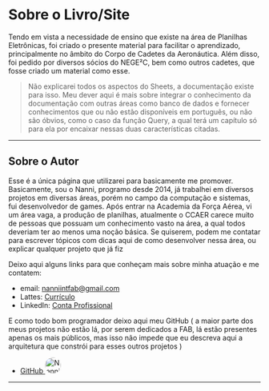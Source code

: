 # Sobre o Livro/Site

Tendo em vista a necessidade de ensino que existe na área de Planilhas Eletrônicas, foi criado o presente material para facilitar o aprendizado, principalmente no âmbito do Corpo de Cadetes da Aeronáutica. Além disso, foi pedido por diversos sócios do NEGE²C, bem como outros cadetes, que fosse criado um material como esse.

> Não explicarei todos os aspectos do Sheets, a documentação existe para isso. Meu dever aqui é mais sobre integrar o conhecimento da documentação com outras áreas como banco de dados e fornecer conhecimentos que ou não estão disponíveis em português, ou não são óbvios, como o caso da função Query, a qual terá um capítulo só para ela por encaixar nessas duas características citadas.

---

## Sobre o Autor

Esse é a única página que utilizarei para basicamente me promover. Basicamente, sou o Nanni, programo desde 2014, já trabalhei em diversos projetos em diversas áreas, porém no campo da computação e sistemas, fui desenvolvedor de games. Após entrar na Academia da Força Aérea, vi um área vaga, a produção de planilhas, atualmente o CCAER carece muito de pessoas que possuam um conhecimento vasto na área, a qual todos deveriam ter ao menos uma noção básica.
Se quiserem, podem me contatar para escrever tópicos com dicas aqui de como desenvolver nessa área, ou explicar qualquer projeto que já fiz

Deixo aqui alguns links para que conheçam mais sobre minha atuação e me contatem:

- email: <nanniintfab@gmail.com>
- Lattes: [Currículo](https://lattes.cnpq.br/2658031034262091)
- LinkedIn: [Conta Profissional](https://www.linkedin.com/in/jo%C3%A3o-pedro-santos-nanni-328857285/)

E como todo bom programador deixo aqui meu GitHub ( a maior parte dos meus projetos não estão lá, por serem dedicados a FAB, lá estão presentes apenas os mais públicos, mas isso não impede que eu descreva aqui a arquitetura que constrói para esses outros projetos )

- [GitHub <img src="https://avatars.githubusercontent.com/u/121840951?v=4" alt="Nanni Icon" style="height: 2rem; width: 2rem; border-radius: 1rem"/>](https://github.com/userNanni)

---

